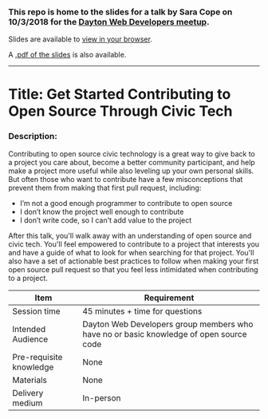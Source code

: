 ### This repo is home to the slides for a talk by Sara Cope on 10/3/2018 for the [Dayton Web Developers meetup](https://www.meetup.com/dayton-web-developers/events/ndsqfnyxnbfb/). 
Slides are available to [view in your browser](https://saracope.github.io/get-started-contributing-open-source/). 

A [.pdf of the slides](https://github.com/saracope/get-started-contributing-open-source/blob/master/get-started-with-open-source.pdf) is also available.

---
# Title: Get Started Contributing to Open Source Through Civic Tech
### Description: 
Contributing to open source civic technology is a great way to give back to a project you care about, become a better community participant, and help make a project more useful while also leveling up your own personal skills. But often those who want to contribute have a few misconceptions that prevent them from making that first pull request, including:
- I’m not a good enough programmer to contribute to open source
- I don’t know the project well enough to contribute
- I don’t write code, so I can't add value to the project

After this talk, you'll walk away with an understanding of open source and civic tech. You'll feel empowered to contribute to a project that interests you and have a guide of what to look for when searching for that project. You'll also have a set of actionable best practices to follow when making your first open source pull request so that you feel less intimidated when contributing to a project.

Item                    | Requirement
---                     | ---
Session time            | 45 minutes + time for questions
Intended Audience       | Dayton Web Developers group members who have no or basic knowledge of open source code
Pre-requisite knowledge | None
Materials               | None
Delivery medium         | In-person
